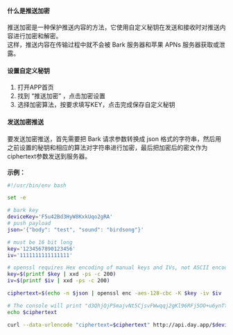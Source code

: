 #### 什么是推送加密
推送加密是一种保护推送内容的方法，它使用自定义秘钥在发送和接收时对推送内容进行加密和解密。<br>这样，推送内容在传输过程中就不会被 Bark 服务器和苹果 APNs 服务器获取或泄露。

#### 设置自定义秘钥
1. 打开APP首页
2. 找到 “推送加密” ，点击加密设置
3. 选择加密算法，按要求填写KEY，点击完成保存自定义秘钥

#### 发送加密推送
要发送加密推送，首先需要把 Bark 请求参数转换成 json 格式的字符串，然后用之前设置的秘钥和相应的算法对字符串进行加密，最后把加密后的密文作为ciphertext参数发送到服务器。<br><br>
**示例：**
```sh
#!/usr/bin/env bash

set -e

# bark key
deviceKey='F5u42Bd3HyW8KxkUqo2gRA'
# push payload
json='{"body": "test", "sound": "birdsong"}'

# must be 16 bit long
key='1234567890123456'
iv='1111111111111111'

# openssl requires Hex encoding of manual keys and IVs, not ASCII encoding.
key=$(printf $key | xxd -ps -c 200)
iv=$(printf $iv | xxd -ps -c 200)

ciphertext=$(echo -n $json | openssl enc -aes-128-cbc -K $key -iv $iv | base64)

# The console will print "d3QhjQjP5majvNt5CjsvFWwqqj2gKl96RFj5OO+u6ynTt7lkyigDYNA3abnnCLpr"
echo $ciphertext

curl --data-urlencode "ciphertext=$ciphertext" http://api.day.app/$deviceKey
```